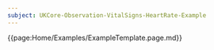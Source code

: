 ```yaml
---
subject: UKCore-Observation-VitalSigns-HeartRate-Example
---
```

{{page:Home/Examples/ExampleTemplate.page.md}}